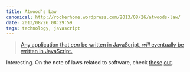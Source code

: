 ```yaml
---
title: Atwood's Law
canonical: http://rockerhome.wordpress.com/2013/08/26/atwoods-law/
date: 2013/08/26 08:29:59
tags: technology, javascript
---
```

> [Any application that _can_ be written in JavaScript, _will_ eventually be written in JavaScript. ](http://www.codinghorror.com/blog/2007/07/the-principle-of-least-power.html)

Interesting. On the note of laws related to software, check [these](http://www.globalnerdy.com/2007/07/18/laws-of-software-development/) [out](http://haacked.com/archive/2007/07/17/the-eponymous-laws-of-software-development.aspx).